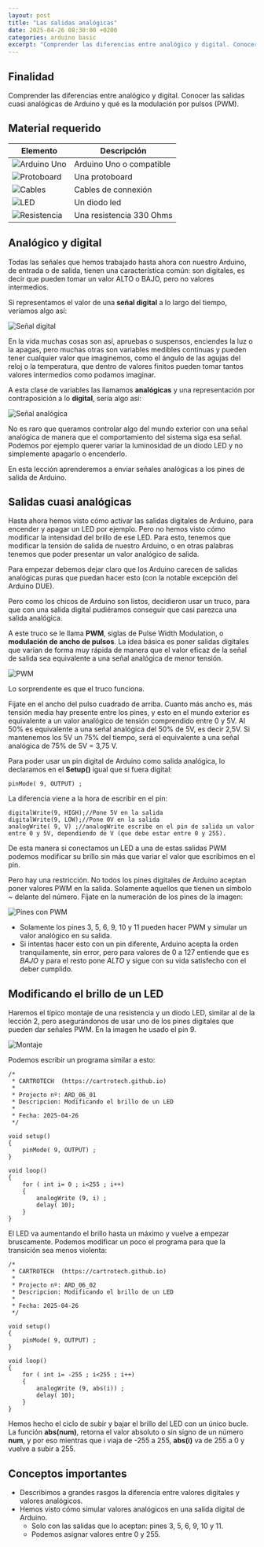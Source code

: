 ```yaml
---
layout: post
title: "Las salidas analógicas"
date: 2025-04-26 08:30:00 +0200
categories: arduino basic
excerpt: "Comprender las diferencias entre analógico y digital. Conocer las salidas cuasi analógicas de Arduino y qué es la modulación por pulsos (PWM)."
---
```


[img1]: /assets/images/ard/ard_06_01.png "Señal digital"
[img2]: /assets/images/ard/ard_06_02.png "Señal analógica"
[img3]: /assets/images/ard/ard_06_03.png "PWM"
[img4]: /assets/images/ard/ard_06_04.png "Salidas con PWM"
[img5]: /assets/images/ard/ard_06_05.png "Esquema de montaje"

## Finalidad

Comprender las diferencias entre analógico y digital. Conocer las salidas cuasi analógicas de Arduino y qué es la modulación por pulsos (PWM).

## Material requerido

| Elemento | Descripción |
|----------|-------------|
| ![Arduino Uno](/assets/images/material/mat_unor3.png) | Arduino Uno o compatible |
| ![Protoboard](/assets/images/material/mat_protoboard.png) | Una protoboard |
| ![Cables](/assets/images/material/mat_cables.png) | Cables de connexión |
| ![LED](/assets/images/material/mat_led.png) | Un diodo led |
| ![Resistencia](/assets/images/material/mat_resis330.png) | Una resistencia 330 Ohms |

## Analógico y digital

Todas las señales que hemos trabajado hasta ahora con nuestro Arduino, de
entrada o de salida, tienen una característica común: son digitales, es
decir que pueden tomar un valor ALTO o BAJO, pero no valores intermedios.

Si representamos el valor de una **señal digital** a lo largo del tiempo,
veríamos algo así:

![Señal digital][img1]

En la vida muchas cosas son así, apruebas o suspensos, enciendes la luz o
la apagas, pero muchas otras son variables medibles continuas y pueden
tener cualquier valor que imaginemos, como el ángulo de las agujas del
reloj o la temperatura, que dentro de valores finitos pueden tomar tantos
valores intermedios como podamos imaginar.

A esta clase de variables las llamamos **analógicas** y una
representación por contraposición a lo **digital**, sería algo así:

![Señal analógica][img2]

No es raro que queramos controlar algo del mundo exterior con una
señal analógica de manera que el comportamiento del sistema siga
esa señal. Podemos por ejemplo querer variar la luminosidad de un
diodo LED y no simplemente apagarlo o encenderlo.

En esta lección aprenderemos a enviar señales analógicas a los pines de salida
de Arduino.

## Salidas cuasi analógicas

Hasta ahora hemos visto cómo activar las salidas digitales de Arduino, para
encender y apagar un LED por ejemplo. Pero no hemos visto cómo modificar la
intensidad del brillo de ese LED. Para esto, tenemos que modificar la
tensión de salida de nuestro Arduino, o en otras palabras tenemos que poder
presentar un valor analógico de salida.

Para empezar debemos dejar claro que los Arduino carecen de salidas
analógicas puras que puedan hacer esto (con la notable excepción del
Arduino DUE).

Pero como los chicos de Arduino son listos, decidieron usar un truco,
para que con una salida digital pudiéramos conseguir que casi parezca una
salida analógica.

A este truco se le llama **PWM**, siglas de Pulse Width Modulation, o
**modulación de ancho de pulsos**. La idea básica es poner salidas
digitales que varían de forma muy rápida de manera que el valor eficaz
de la señal de salida sea equivalente a una señal analógica de menor
tensión.

![PWM][img3]

Lo sorprendente es que el truco funciona.

Fíjate en el ancho del pulso cuadrado de arriba. Cuanto más ancho es,
más tensión media hay presente entre los pines, y esto en el mundo
exterior es equivalente a un valor analógico de tensión comprendido entre 0 y 5V. Al 50% es equivalente a una señal analógica del 50% de 5V, es decir 2,5V. Si mantenemos los 5V un 75% del tiempo, será el equivalente a una señal analógica de 75% de 5V = 3,75 V.

Para poder usar un pin digital de Arduino como salida analógica, lo
declaramos en el **Setup()** igual que si fuera digital:

```Arduino
pinMode( 9, OUTPUT) ;
```

La diferencia viene a la hora de escribir en el pin:

```Arduino
digitalWrite(9, HIGH);//Pone 5V en la salida
digitalWrite(9, LOW);//Pone 0V en la salida
analogWrite( 9, V) ;//analogWrite escribe en el pin de salida un valor entre 0 y 5V, dependiendo de V (que debe estar entre 0 y 255).
```

De esta manera si conectamos un LED a una de estas salidas PWM
podemos modificar su brillo sin más que variar el valor que
escribimos en el pin.

Pero hay una restricción. No todos los pines digitales de Arduino aceptan
poner valores PWM en la salida. Solamente aquellos que tienen un símbolo ~
delante del número. Fíjate en la numeración de los pines de la imagen:

![Pines con PWM][img4]

- Solamente los pines 3, 5, 6, 9, 10 y 11 pueden hacer PWM y simular un valor analógico en su salida.
- Si intentas hacer esto con un pin diferente, Arduino acepta la orden tranquilamente, sin error, pero para valores de 0 a 127 entiende que es _BAJO_ y para el resto pone _ALTO_ y sigue con su vida satisfecho con el deber cumplido.

## Modificando el brillo de un LED

Haremos el típico montaje de una resistencia y un diodo LED, similar al de
la lección 2, pero asegurándonos de usar uno de los pines digitales que pueden
dar señales PWM. En la imagen he usado el pin 9.

![Montaje][img5]

Podemos escribir un programa similar a esto:

```Arduino
/*
 * CARTROTECH  (https://cartrotech.github.io)
 * 
 * Projecto nº: ARD_06_01
 * Descripcion: Modificando el brillo de un LED
 * 
 * Fecha: 2025-04-26
 */

void setup()
{
    pinMode( 9, OUTPUT) ;
}

void loop()
{
    for ( int i= 0 ; i<255 ; i++)
    {
        analogWrite (9, i) ;
        delay( 10);
    }
}
```

El LED va aumentando el brillo hasta un máximo y vuelve a empezar
bruscamente. Podemos modificar un poco el programa para que la transición
sea menos violenta:

```Arduino
/*
 * CARTROTECH  (https://cartrotech.github.io)
 * 
 * Projecto nº: ARD_06_02
 * Descripcion: Modificando el brillo de un LED
 * 
 * Fecha: 2025-04-26
 */

void setup()
{
    pinMode( 9, OUTPUT) ;
}

void loop()
{
    for ( int i= -255 ; i<255 ; i++)
    {
        analogWrite (9, abs(i)) ;
        delay( 10);
    }
}
```

Hemos hecho el ciclo de subir y bajar el brillo del LED con un único
bucle. La función **abs(num)**, retorna el valor absoluto o sin signo
de un número **num**, y por eso mientras que i viaja de -255 a 255,
**abs(i)** va de 255 a 0 y vuelve a subir a 255.

## Conceptos importantes

- Describimos a grandes rasgos la diferencia entre valores digitales y valores
  analógicos.
- Hemos visto cómo simular valores analógicos en una salida digital de
  Arduino.
  - Solo con las salidas que lo aceptan: pines 3, 5, 6, 9, 10 y 11.
  - Podemos asignar valores entre 0 y 255.
